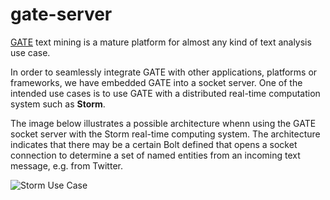 gate-server
===========

[GATE](http://http://gate.ac.uk/) text mining is a mature platform for almost any kind of text analysis use case.

In order to seamlessly integrate GATE with other applications, platforms or frameworks, we have embedded GATE into 
a socket server. One of the intended use cases is to use GATE with a distributed real-time computation system such 
as **Storm**.

The image below illustrates a possible architecture whenn using the GATE socket server with the Storm real-time 
computing system. The architecture indicates that there may be a certain Bolt defined that opens a socket 
connection to determine a set of named entities from an incoming text message, e.g. from Twitter.


![Storm Use Case](https://raw.github.com/skrusche63/gate-server/master/socket/docs/Storm%20Use%20Case.png)

